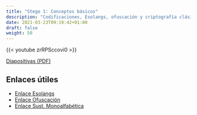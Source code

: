 ```yaml
---
title: "Stego 1: Conceptos básicos"
description: "Codificaciones, Esolangs, ofuscación y criptografía clásica."
date: 2021-03-23T09:19:42+01:00
draft: false
weight: 50
---
```


{{< youtube zrRPSccovi0 >}}

[Diapositivas (PDF)](stego-1.pdf)

## Enlaces útiles

* [Enlace Esolangs](https://gist.github.com/eriverosr/bb4e39ff91879bd30bb9d6417cd9057f)
* [Enlace Ofuscación](https://gist.github.com/eriverosr/b12f66e5ae6e6c254f4ece488d982094)
* [Enlace Sust. Monoalfabética](https://gist.github.com/eriverosr/5f9da031b82bd2c6844ce933476ffb40)